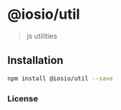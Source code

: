 
    
# @iosio/util

> js utilities 

## Installation 
```sh
npm install @iosio/util --save
```
### License

[MIT]: https://choosealicense.com/licenses/mit/


